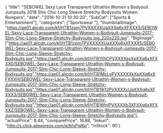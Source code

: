 {
	"title": "SEBOWEL Sexy Lace Transparent Ultrathin Women s Bodysuit Jumpsuits 2018 Slim Chic Long Sleeve Stretchy Bodysuits Women Rompers",
	"date": "2018-10-31 10:30:20",
	"SubCat": ["Sports & Entertainment"],
	"categories": ["Sportswear "],
	"thumbnailImage": "https://ae01.alicdn.com/kf/HTB1zpm7PVXXXXXUaXXXq6xXFXXX5/SEBOWEL-Sexy-Lace-Transparent-Ultrathin-Women-s-Bodysuit-Jumpsuits-2017-Slim-Chic-Long-Sleeve-Stretchy-Bodysuits.jpg_220x220.jpg",
	"BigImage": ["https://ae01.alicdn.com/kf/HTB1zpm7PVXXXXXUaXXXq6xXFXXX5/SEBOWEL-Sexy-Lace-Transparent-Ultrathin-Women-s-Bodysuit-Jumpsuits-2017-Slim-Chic-Long-Sleeve-Stretchy-Bodysuits.jpg","https://ae01.alicdn.com/kf/HTB110jCPVXXXXasXpXXq6xXFXXX0/SEBOWEL-Sexy-Lace-Transparent-Ultrathin-Women-s-Bodysuit-Jumpsuits-2017-Slim-Chic-Long-Sleeve-Stretchy-Bodysuits.jpg","https://ae01.alicdn.com/kf/HTB1McLyPVXXXXXkXpXXq6xXFXXXH/SEBOWEL-Sexy-Lace-Transparent-Ultrathin-Women-s-Bodysuit-Jumpsuits-2017-Slim-Chic-Long-Sleeve-Stretchy-Bodysuits.jpg","https://ae01.alicdn.com/kf/HTB19i12PVXXXXcUaXXXq6xXFXXX3/SEBOWEL-Sexy-Lace-Transparent-Ultrathin-Women-s-Bodysuit-Jumpsuits-2017-Slim-Chic-Long-Sleeve-Stretchy-Bodysuits.jpg","https://ae01.alicdn.com/kf/HTB16fnlPVXXXXb3XFXXq6xXFXXXZ/SEBOWEL-Sexy-Lace-Transparent-Ultrathin-Women-s-Bodysuit-Jumpsuits-2017-Slim-Chic-Long-Sleeve-Stretchy-Bodysuits.jpg"],
	"actualPrice": 8.44,
	"comparePrice": 16.88,
	"linkurl": "http://s.click.aliexpress.com/e/bfxPqlKo",
	"inStock": 90
}
